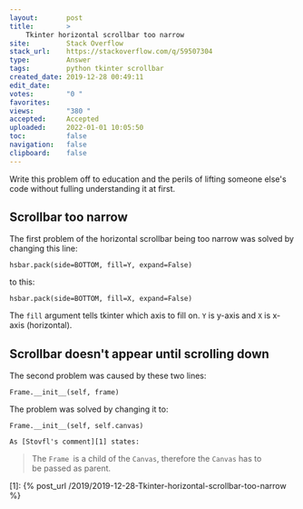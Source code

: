```yaml
---
layout:       post
title:        >
    Tkinter horizontal scrollbar too narrow
site:         Stack Overflow
stack_url:    https://stackoverflow.com/q/59507304
type:         Answer
tags:         python tkinter scrollbar
created_date: 2019-12-28 00:49:11
edit_date:    
votes:        "0 "
favorites:    
views:        "380 "
accepted:     Accepted
uploaded:     2022-01-01 10:05:50
toc:          false
navigation:   false
clipboard:    false
---
```


Write this problem off to education and the perils of lifting someone else's code without fulling understanding it at first.

## Scrollbar too narrow

The first problem of the horizontal scrollbar being too narrow was solved by changing this line:

``` 
hsbar.pack(side=BOTTOM, fill=Y, expand=False)

```

to this:

``` 
hsbar.pack(side=BOTTOM, fill=X, expand=False)

```

The `fill` argument tells tkinter which axis to fill on. `Y` is y-axis and `X` is x-axis (horizontal).

## Scrollbar doesn't appear until scrolling down

The second problem was caused by these two lines:

``` 
Frame.__init__(self, frame)

```

The problem was solved by changing it to:

``` 
Frame.__init__(self, self.canvas)

As [Stovfl's comment][1] states:
```


> The `Frame `is a child of the `Canvas`, therefore the `Canvas` has to  
> be passed as parent.  


  [1]: {% post_url /2019/2019-12-28-Tkinter-horizontal-scrollbar-too-narrow %}
